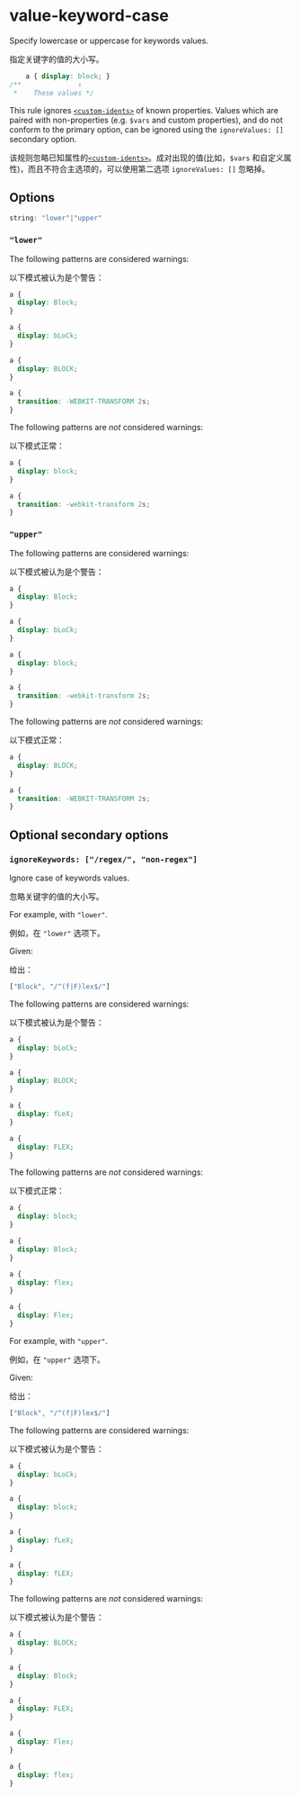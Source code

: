 # value-keyword-case

Specify lowercase or uppercase for keywords values.

指定关键字的值的大小写。

```css
    a { display: block; }
/**              ↑
 *    These values */
```

This rule ignores [`<custom-idents>`](https://developer.mozilla.org/en/docs/Web/CSS/custom-ident) of known properties. Values which are paired with non-properties (e.g. `$vars` and custom properties), and do not conform to the primary option, can be ignored using the `ignoreValues: []` secondary option.

该规则忽略已知属性的[`<custom-idents>`](https://developer.mozilla.org/en/docs/Web/CSS/custom-ident)。成对出现的值(比如，`$vars` 和自定义属性)，而且不符合主选项的，可以使用第二选项 `ignoreValues: []` 忽略掉。

## Options

```js
string: "lower"|"upper"
```
### `"lower"`

The following patterns are considered warnings:

以下模式被认为是个警告：

```css
a {
  display: Block;
}
```

```css
a {
  display: bLoCk;
}
```

```css
a {
  display: BLOCK;
}
```

```css
a {
  transition: -WEBKIT-TRANSFORM 2s;
}
```

The following patterns are *not* considered warnings:

以下模式正常：

```css
a {
  display: block;
}
```

```css
a {
  transition: -webkit-transform 2s;
}
```

### `"upper"`

The following patterns are considered warnings:

以下模式被认为是个警告：

```css
a {
  display: Block;
}
```

```css
a {
  display: bLoCk;
}
```

```css
a {
  display: block;
}
```

```css
a {
  transition: -webkit-transform 2s;
}
```

The following patterns are *not* considered warnings:

以下模式正常：

```css
a {
  display: BLOCK;
}
```

```css
a {
  transition: -WEBKIT-TRANSFORM 2s;
}
```

## Optional secondary options

### `ignoreKeywords: ["/regex/", "non-regex"]`

Ignore case of keywords values.

忽略关键字的值的大小写。

For example, with `"lower"`.

例如，在 `"lower"` 选项下。

Given:

给出：

```js
["Block", "/^(f|F)lex$/"]
```

The following patterns are considered warnings:

以下模式被认为是个警告：

```css
a {
  display: bLoCk;
}
```

```css
a {
  display: BLOCK;
}
```

```css
a {
  display: fLeX;
}
```

```css
a {
  display: FLEX;
}
```

The following patterns are *not* considered warnings:

以下模式正常：

```css
a {
  display: block;
}
```

```css
a {
  display: Block;
}
```

```css
a {
  display: flex;
}
```

```css
a {
  display: Flex;
}
```

For example, with `"upper"`.

例如，在 `"upper"` 选项下。

Given:

给出：

```js
["Block", "/^(f|F)lex$/"]
```

The following patterns are considered warnings:

以下模式被认为是个警告：

```css
a {
  display: bLoCk;
}
```

```css
a {
  display: block;
}
```

```css
a {
  display: fLeX;
}
```

```css
a {
  display: fLEX;
}
```

The following patterns are *not* considered warnings:

以下模式被认为是个警告：

```css
a {
  display: BLOCK;
}
```

```css
a {
  display: Block;
}
```

```css
a {
  display: FLEX;
}
```

```css
a {
  display: Flex;
}
```

```css
a {
  display: flex;
}
```
